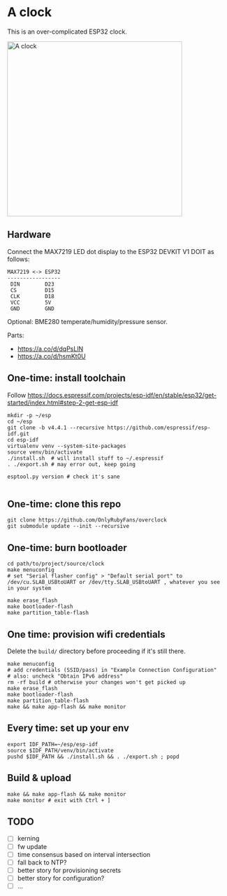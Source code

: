 # A clock

This is an over-complicated ESP32 clock. 

<p align="left">
  <img src="clock.jpg" width="400" title="A clock">
</p>

## Hardware

Connect the MAX7219 LED dot display to the ESP32 DEVKIT V1 DOIT as follows:

```
MAX7219 <-> ESP32
-----------------
 DIN        D23
 CS         D15
 CLK        D18
 VCC        5V
 GND        GND
```

Optional: BME280 temperate/humidity/pressure sensor.

Parts:
 * https://a.co/d/dqPsLlN
 * https://a.co/d/hsmKt0U

## One-time: install toolchain

Follow https://docs.espressif.com/projects/esp-idf/en/stable/esp32/get-started/index.html#step-2-get-esp-idf

```
mkdir -p ~/esp
cd ~/esp
git clone -b v4.4.1 --recursive https://github.com/espressif/esp-idf.git
cd esp-idf
virtualenv venv --system-site-packages
source venv/bin/activate
./install.sh  # will install stuff to ~/.espressif
. ./export.sh # may error out, keep going

esptool.py version # check it's sane


```

## One-time: clone this repo

```
git clone https://github.com/OnlyRubyFans/overclock
git submodule update --init --recursive

```

## One-time: burn bootloader

```
cd path/to/project/source/clock
make menuconfig
# set "Serial flasher config" > "Default serial port" to /dev/cu.SLAB_USBtoUART or /dev/tty.SLAB_USBtoUART , whatever you see in your system

make erase_flash
make bootloader-flash
make partition_table-flash
```


## One time: provision wifi credentials

Delete the `build/` directory before proceeding if it's still there.

```
make menuconfig
# add credentials (SSID/pass) in "Example Connection Configuration"
# also: uncheck "Obtain IPv6 address"
rm -rf build # otherwise your changes won't get picked up
make erase_flash
make bootloader-flash
make partition_table-flash
make && make app-flash && make monitor
```


## Every time: set up your env

```
export IDF_PATH=~/esp/esp-idf
source $IDF_PATH/venv/bin/activate
pushd $IDF_PATH && ./install.sh && . ./export.sh ; popd
```

## Build & upload

```
make && make app-flash && make monitor
make monitor # exit with Ctrl + ]
```


## TODO

- [ ] kerning
- [ ] fw update
- [ ] time consensus based on interval intersection
- [ ] fall back to NTP?
- [ ] better story for provisioning secrets
- [ ] better story for configuration?
- [ ] ...
